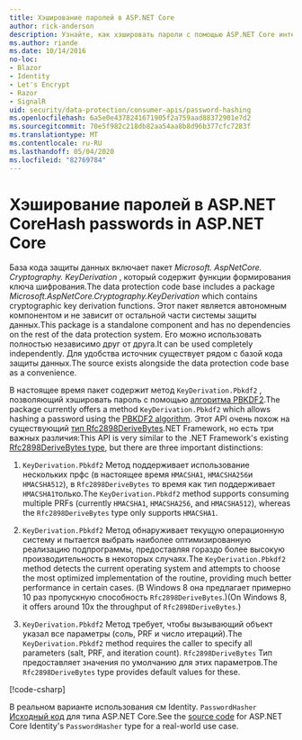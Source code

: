 ```yaml
---
title: Хэширование паролей в ASP.NET Core
author: rick-anderson
description: Узнайте, как хэшировать пароли с помощью ASP.NET Core интерфейсов API защиты данных.
ms.author: riande
ms.date: 10/14/2016
no-loc:
- Blazor
- Identity
- Let's Encrypt
- Razor
- SignalR
uid: security/data-protection/consumer-apis/password-hashing
ms.openlocfilehash: 6a5e0e4378241671905f2a759aad88372901e7d2
ms.sourcegitcommit: 70e5f982c218db82aa54aa8b8d96b377cfc7283f
ms.translationtype: MT
ms.contentlocale: ru-RU
ms.lasthandoff: 05/04/2020
ms.locfileid: "82769784"
---
```

# <a name="hash-passwords-in-aspnet-core"></a><span data-ttu-id="d4ee2-103">Хэширование паролей в ASP.NET Core</span><span class="sxs-lookup"><span data-stu-id="d4ee2-103">Hash passwords in ASP.NET Core</span></span>

<span data-ttu-id="d4ee2-104">База кода защиты данных включает пакет *Microsoft. AspNetCore. Cryptography. KeyDerivation* , который содержит функции формирования ключа шифрования.</span><span class="sxs-lookup"><span data-stu-id="d4ee2-104">The data protection code base includes a package *Microsoft.AspNetCore.Cryptography.KeyDerivation* which contains cryptographic key derivation functions.</span></span> <span data-ttu-id="d4ee2-105">Этот пакет является автономным компонентом и не зависит от остальной части системы защиты данных.</span><span class="sxs-lookup"><span data-stu-id="d4ee2-105">This package is a standalone component and has no dependencies on the rest of the data protection system.</span></span> <span data-ttu-id="d4ee2-106">Его можно использовать полностью независимо друг от друга.</span><span class="sxs-lookup"><span data-stu-id="d4ee2-106">It can be used completely independently.</span></span> <span data-ttu-id="d4ee2-107">Для удобства источник существует рядом с базой кода защиты данных.</span><span class="sxs-lookup"><span data-stu-id="d4ee2-107">The source exists alongside the data protection code base as a convenience.</span></span>

<span data-ttu-id="d4ee2-108">В настоящее время пакет содержит метод `KeyDerivation.Pbkdf2` , позволяющий хэшировать пароль с помощью [алгоритма PBKDF2](https://tools.ietf.org/html/rfc2898#section-5.2).</span><span class="sxs-lookup"><span data-stu-id="d4ee2-108">The package currently offers a method `KeyDerivation.Pbkdf2` which allows hashing a password using the [PBKDF2 algorithm](https://tools.ietf.org/html/rfc2898#section-5.2).</span></span> <span data-ttu-id="d4ee2-109">Этот API очень похож на существующий [тип Rfc2898DeriveBytes](/dotnet/api/system.security.cryptography.rfc2898derivebytes).NET Framework, но есть три важных различия:</span><span class="sxs-lookup"><span data-stu-id="d4ee2-109">This API is very similar to the .NET Framework's existing [Rfc2898DeriveBytes type](/dotnet/api/system.security.cryptography.rfc2898derivebytes), but there are three important distinctions:</span></span>

1. <span data-ttu-id="d4ee2-110">`KeyDerivation.Pbkdf2` Метод поддерживает использование нескольких прфс (в настоящее время `HMACSHA1`, `HMACSHA256`и `HMACSHA512`), в `Rfc2898DeriveBytes` то время как тип поддерживает `HMACSHA1`только.</span><span class="sxs-lookup"><span data-stu-id="d4ee2-110">The `KeyDerivation.Pbkdf2` method supports consuming multiple PRFs (currently `HMACSHA1`, `HMACSHA256`, and `HMACSHA512`), whereas the `Rfc2898DeriveBytes` type only supports `HMACSHA1`.</span></span>

2. <span data-ttu-id="d4ee2-111">`KeyDerivation.Pbkdf2` Метод обнаруживает текущую операционную систему и пытается выбрать наиболее оптимизированную реализацию подпрограммы, предоставляя гораздо более высокую производительность в некоторых случаях.</span><span class="sxs-lookup"><span data-stu-id="d4ee2-111">The `KeyDerivation.Pbkdf2` method detects the current operating system and attempts to choose the most optimized implementation of the routine, providing much better performance in certain cases.</span></span> <span data-ttu-id="d4ee2-112">(В Windows 8 она предлагает примерно 10 раз пропускную способность `Rfc2898DeriveBytes`.)</span><span class="sxs-lookup"><span data-stu-id="d4ee2-112">(On Windows 8, it offers around 10x the throughput of `Rfc2898DeriveBytes`.)</span></span>

3. <span data-ttu-id="d4ee2-113">`KeyDerivation.Pbkdf2` Метод требует, чтобы вызывающий объект указал все параметры (соль, PRF и число итераций).</span><span class="sxs-lookup"><span data-stu-id="d4ee2-113">The `KeyDerivation.Pbkdf2` method requires the caller to specify all parameters (salt, PRF, and iteration count).</span></span> <span data-ttu-id="d4ee2-114">`Rfc2898DeriveBytes` Тип предоставляет значения по умолчанию для этих параметров.</span><span class="sxs-lookup"><span data-stu-id="d4ee2-114">The `Rfc2898DeriveBytes` type provides default values for these.</span></span>

[!code-csharp[](password-hashing/samples/passwordhasher.cs)]

<span data-ttu-id="d4ee2-115">В реальном варианте использования см Identity. `PasswordHasher` [Исходный код](https://github.com/dotnet/AspNetCore/blob/master/src/Identity/Extensions.Core/src/PasswordHasher.cs) для типа ASP.NET Core.</span><span class="sxs-lookup"><span data-stu-id="d4ee2-115">See the [source code](https://github.com/dotnet/AspNetCore/blob/master/src/Identity/Extensions.Core/src/PasswordHasher.cs) for ASP.NET Core Identity's `PasswordHasher` type for a real-world use case.</span></span>
